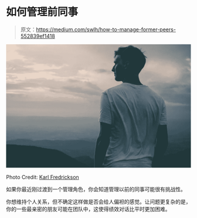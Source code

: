 # 如何管理前同事

> 原文：<https://medium.com/swlh/how-to-manage-former-peers-552839ef1418>

![](img/2bd7c517da97621ede12f83555448fe0.png)

Photo Credit: [Karl Fredrickson](https://unsplash.com/photos/DsAjH9B24G8)

如果你最近刚过渡到一个管理角色，你会知道管理以前的同事可能很有挑战性。

你想维持个人关系，但不确定这样做是否会给人偏袒的感觉。让问题更复杂的是，你的一些最亲密的朋友可能在团队中，这使得绩效对话比平时更加困难。